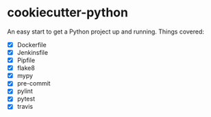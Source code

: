# cookiecutter-python

An easy start to get a Python project up and running. Things covered:

- [x] Dockerfile
- [x] Jenkinsfile
- [x] Pipfile
- [x] flake8
- [x] mypy
- [x] pre-commit
- [x] pylint
- [x] pytest
- [x] travis
